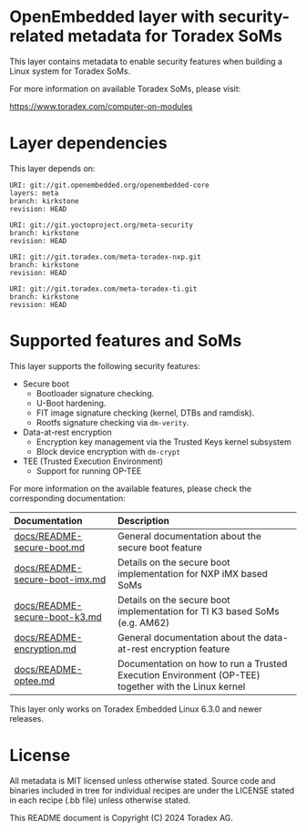 # OpenEmbedded layer with security-related metadata for Toradex SoMs

This layer contains metadata to enable security features when building a Linux system for Toradex SoMs.

For more information on available Toradex SoMs, please visit:

https://www.toradex.com/computer-on-modules

# Layer dependencies

This layer depends on:

```
URI: git://git.openembedded.org/openembedded-core
layers: meta
branch: kirkstone
revision: HEAD

URI: git://git.yoctoproject.org/meta-security
branch: kirkstone
revision: HEAD

URI: git://git.toradex.com/meta-toradex-nxp.git
branch: kirkstone
revision: HEAD

URI: git://git.toradex.com/meta-toradex-ti.git
branch: kirkstone
revision: HEAD
```

# Supported features and SoMs

This layer supports the following security features:

- Secure boot
  - Bootloader signature checking.
  - U-Boot hardening.
  - FIT image signature checking (kernel, DTBs and ramdisk).
  - Rootfs signature checking via `dm-verity`.
- Data-at-rest encryption
  - Encryption key management via the Trusted Keys kernel subsystem
  - Block device encryption with `dm-crypt`
- TEE (Trusted Execution Environment)
  - Support for running OP-TEE

For more information on the available features, please check the corresponding documentation:

| Documentation | Description |
| :------------ | :---------- |
| [docs/README-secure-boot.md](docs/README-secure-boot.md) | General documentation about the secure boot feature |
| [docs/README-secure-boot-imx.md](docs/README-secure-boot-imx.md) | Details on the secure boot implementation for NXP iMX based SoMs |
| [docs/README-secure-boot-k3.md](docs/README-secure-boot-k3.md) | Details on the secure boot implementation for TI K3 based SoMs (e.g. AM62) |
| [docs/README-encryption.md](docs/README-encryption.md) | General documentation about the data-at-rest encryption feature |
| [docs/README-optee.md](docs/README-optee.md) | Documentation on how to run a Trusted Execution Environment (OP-TEE) together with the Linux kernel |

This layer only works on Toradex Embedded Linux 6.3.0 and newer releases.

# License

All metadata is MIT licensed unless otherwise stated. Source code and binaries included in tree for individual recipes are under the LICENSE stated in each recipe (.bb file) unless otherwise stated.

This README document is Copyright (C) 2024 Toradex AG.
